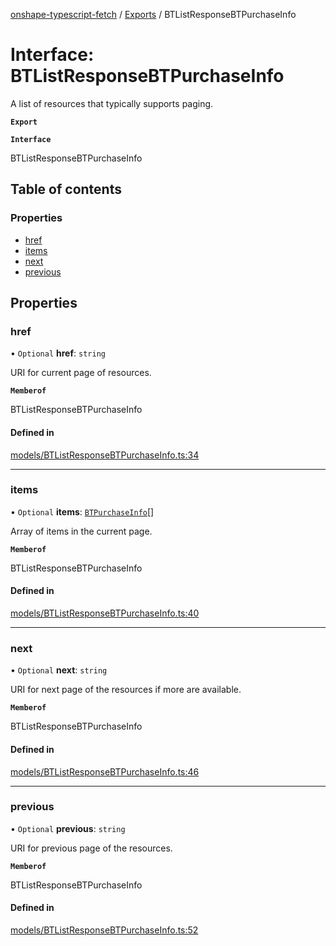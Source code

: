 [onshape-typescript-fetch](../README.md) / [Exports](../modules.md) / BTListResponseBTPurchaseInfo

# Interface: BTListResponseBTPurchaseInfo

A list of resources that typically supports paging.

**`Export`**

**`Interface`**

BTListResponseBTPurchaseInfo

## Table of contents

### Properties

- [href](BTListResponseBTPurchaseInfo.md#href)
- [items](BTListResponseBTPurchaseInfo.md#items)
- [next](BTListResponseBTPurchaseInfo.md#next)
- [previous](BTListResponseBTPurchaseInfo.md#previous)

## Properties

### href

• `Optional` **href**: `string`

URI for current page of resources.

**`Memberof`**

BTListResponseBTPurchaseInfo

#### Defined in

[models/BTListResponseBTPurchaseInfo.ts:34](https://github.com/toebes/onshape-typescript-fetch/blob/3e11ae1/models/BTListResponseBTPurchaseInfo.ts#L34)

___

### items

• `Optional` **items**: [`BTPurchaseInfo`](BTPurchaseInfo.md)[]

Array of items in the current page.

**`Memberof`**

BTListResponseBTPurchaseInfo

#### Defined in

[models/BTListResponseBTPurchaseInfo.ts:40](https://github.com/toebes/onshape-typescript-fetch/blob/3e11ae1/models/BTListResponseBTPurchaseInfo.ts#L40)

___

### next

• `Optional` **next**: `string`

URI for next page of the resources if more are available.

**`Memberof`**

BTListResponseBTPurchaseInfo

#### Defined in

[models/BTListResponseBTPurchaseInfo.ts:46](https://github.com/toebes/onshape-typescript-fetch/blob/3e11ae1/models/BTListResponseBTPurchaseInfo.ts#L46)

___

### previous

• `Optional` **previous**: `string`

URI for previous page of the resources.

**`Memberof`**

BTListResponseBTPurchaseInfo

#### Defined in

[models/BTListResponseBTPurchaseInfo.ts:52](https://github.com/toebes/onshape-typescript-fetch/blob/3e11ae1/models/BTListResponseBTPurchaseInfo.ts#L52)
